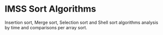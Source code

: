 # IMSS Sort Algorithms
Insertion sort, Merge sort, Selection sort and Shell sort algorithms analysis by time and comparisons per array sort.
